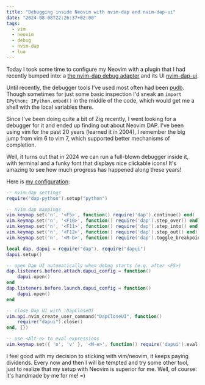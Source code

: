 ```yaml
---
title: "Debugging inside Neovim with nvim-dap and nvim-dap-ui"
date: "2024-08-08T22:26:37+02:00"
tags:
  - vim
  - neovim
  - debug
  - nvim-dap
  - lua
---
```


Today I took some time to configure my Neovim with a plugin that I had recently
bumped into: a [the nvim-dap debug
adapter](https://github.com/mfussenegger/nvim-dap) and its UI
[nvim-dap-ui](https://github.com/rcarriga/nvim-dap-ui).

Until recently, the debugger tools I've used most often had been
[pudb](https://github.com/inducer/pudb). Though sometimes for just some basic
inspection I'd sneak an `import IPython; IPython.embed()` in the middle of the
code, which would get me a shell with the local variables there.

Since I've been doing quite a bit of Zig recently, I went looking for a
debugger for it and ended up finding out about Neovim DAP. I've been using vim
for the past 20 years (learned it in 2004), I remember the big jump from vim 6
to vim 7, which supported better mechanisms of completion.

Well, it turns out that in 2024 we can run a full-blown debugger inside it,
with terminal and a funky font that displays nice clickable icons! It's amazing
to see how much progress has happened along these years!

Here is [my configuration](https://github.com/eliasdorneles/dotfiles/blob/0abb8ca94a8e76cdcb01f48807276bd1fe4efa2b/config/nvim/lua/settings.lua#L14-L41):

```lua
-- nvim-dap settings
require("dap-python").setup("python")

-- nvim dap mappings
vim.keymap.set('n', '<F5>', function() require('dap').continue() end)
vim.keymap.set('n', '<F10>', function() require('dap').step_over() end)
vim.keymap.set('n', '<F11>', function() require('dap').step_into() end)
vim.keymap.set('n', '<F12>', function() require('dap').step_out() end)
vim.keymap.set('n', '<M-b>', function() require('dap').toggle_breakpoint() end)

local dap, dapui = require("dap"), require("dapui")
dapui.setup()

-- open Dap UI automatically when debug starts (e.g. after <F5>)
dap.listeners.before.attach.dapui_config = function()
    dapui.open()
end
dap.listeners.before.launch.dapui_config = function()
    dapui.open()
end

-- close Dap UI with :DapCloseUI
vim.api.nvim_create_user_command("DapCloseUI", function()
    require("dapui").close()
end, {})

-- use <Alt-e> to eval expressions
vim.keymap.set({ 'n', 'v' }, '<M-e>', function() require('dapui').eval() end)
```

I feel good with my decision to sticking with vim/neovim, it keeps paying
dividends. Every now and then I will be tempted and try some other tool, just
to realize that my setup with Neovim is superior for me. Well, of course: it's
handmade by me for me! =)
